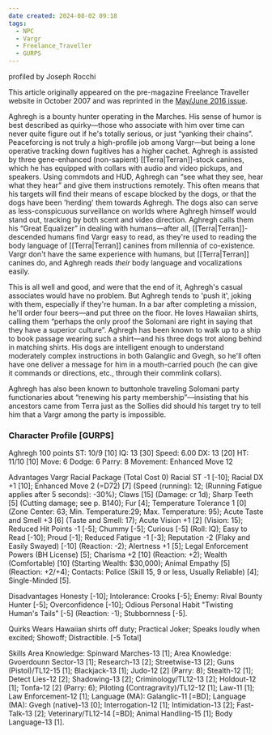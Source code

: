 ```yaml
---
date created: 2024-08-02 09:18
tags:
  - NPC
  - Vargr
  - Freelance_Traveller
  - GURPS
---
```

profiled by Joseph Rocchi

This article originally appeared on the pre-magazine Freelance Traveller website in October 2007 and was reprinted in the [May/June 2016 issue](https://www.freelancetraveller.com/magazine/2016-0506/index.html).

Aghregh is a bounty hunter operating in the Marches. His sense of humor is best described as quirky—those who associate with him over time can never quite figure out if he's totally serious, or just “yanking their chains”. Peaceforcing is not truly a high-profile job among Vargr—but being a lone operative tracking down fugitives has a higher cachet. Aghregh is assisted by three gene-enhanced (non-sapient) [[Terra|Terran]]-stock canines, which he has equipped with collars with audio and video pickups, and speakers. Using commdots and HUD, Aghregh can “see what they see, hear what they hear” and give them instructions remotely. This often means that his targets will find their means of escape blocked by the dogs, or that the dogs have been 'herding' them towards Aghregh. The dogs also can serve as less-conspicuous surveillance on worlds where Aghregh himself would stand out, tracking by both scent and video direction. Aghregh calls them his “Great Equalizer” in dealing with humans—after all, [[Terra|Terran]]-descended humans find Vargr easy to read, as they're used to reading the body language of [[Terra|Terran]] canines from millennia of co-existence. Vargr don't have the same experience with humans, but [[Terra|Terran]] canines do, and Aghregh reads _their_ body language and vocalizations easily.

This is all well and good, and were that the end of it, Aghregh's casual associates would have no problem. But Aghregh tends to 'push it', joking with them, especially if they're human. In a bar after completing a mission, he'll order four beers—and put three on the floor. He loves Hawaiian shirts, calling them “perhaps the only proof the Solomani are right in saying that they have a superior culture”. Aghregh has been known to walk up to a ship to book passage wearing such a shirt—and his three dogs trot along behind in matching shirts. His dogs are intelligent enough to understand moderately complex instructions in both Galanglic and Gvegh, so he'll often have one deliver a message for him in a mouth-carried pouch (he can give it commands or directions, etc., through their commlink collars).

Aghregh has also been known to buttonhole traveling Solomani party functionaries about “renewing his party membership”—insisting that his ancestors came from Terra just as the Sollies did should his target try to tell him that a Vargr among the party is impossible.

### Character Profile [GURPS]

Aghregh     100 points
ST:   10/9 [10]   IQ:   13 [30]     Speed:      6.00
DX:   13 [20]     HT:   11/10 [10]  Move: 6
Dodge: 6          Parry: 8
Movement: Enhanced Move 12

Advantages
      Vargr Racial Package (Total Cost 0)
            Racial ST -1 [-10];
            Racial DX +1 [10];
            Enhanced Move 2 (=D72) [7] (Speed (running): 12; (Running Fatigue applies after 5 seconds): -30%);
            Claws [15] (Damage: cr 1d);
            Sharp Teeth [5] (Cutting damage; see p. B140);
            Fur [4];
            Temperature Tolerance 1 [0] (Zone Center: 63; Min. Temperature:29; Max. Temperature: 95);
            Acute Taste and Smell +3 [6] (Taste and Smell: 17);
            Acute Vision +1 [2] (Vision: 15);
            Reduced Hit Points -1 [-5];
            Chummy [-5];
            Curious [-5] (Roll: IQ);
            Easy to Read [-10];
            Proud [-1];
            Reduced Fatigue -1 [-3];
            Reputation -2 (Flaky and Easily Swayed) [-10] (Reaction: -2);
      Alertness +1 [5];
      Legal Enforcement Powers (BH License) [5];
      Charisma +2 [10] (Reaction: +2);
      Wealth (Comfortable) [10] (Starting Wealth: $30,000);
      Animal Empathy [5] (Reaction: +2/+4);
      Contacts: Police (Skill 15, 9 or less, Usually Reliable) [4];
      Single-Minded [5].

Disadvantages
      Honesty [-10];
      Intolerance: Crooks [-5];
      Enemy: Rival Bounty Hunter [-5];
      Overconfidence [-10];
      Odious Personal Habit "Twisting Human's Tails" [-5] (Reaction: -1);
      Stubbornness [-5].

Quirks
      Wears Hawaiian shirts off duty;
      Practical Joker;
      Speaks loudly when excited;
      Showoff;
      Distractible. [-5 Total]

Skills
      Area Knowledge: Spinward Marches-13 [1];
      Area Knowledge: Gvoerdounn Sector-13 [1];
      Research-13 [2];
      Streetwise-13 [2];
      Guns (Pistol)/TL12-15 [1];
      Blackjack-13 [1];
      Judo-12 [2] (Parry: 8);
      Stealth-12 [1];
      Detect Lies-12 [2];
      Shadowing-13 [2];
      Criminology/TL12-13 [2];
      Holdout-12 [1];
      Tonfa-12 [2] (Parry: 6);
      Piloting (Contragravity)/TL12-12 [1];
      Law-11 [1];
      Law Enforcement-12 [1];
      Language (MA): Galanglic-11 [=BD];
      Language (MA): Gvegh (native)-13 [0];
      Interrogation-12 [1];
      Intimidation-13 [2];
      Fast-Talk-13 [2];
      Veterinary/TL12-14 [=BD];
      Animal Handling-15 [1];
      Body Language-13 [1].